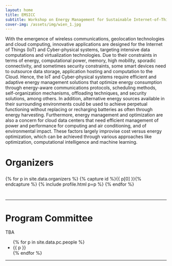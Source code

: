 ```yaml
---
layout: home
title: EMSICC
subtitle: Workshop on Energy Management for Sustainable Internet-of-Things and Cloud Computing co-located with the [11th IEEE International Conference on Future Internet of Things and Cloud (FiCloud 2024)](https://ficloud.org/2024/)
cover-img: /assets/img/wien_1.jpg
---
```


With the emergence of wireless communications, geolocation technologies and cloud computing,
innovative applications are designed for the Internet of Things (IoT) and Cyber-physical systems,
targeting intensive data computations and virtualization technologies. Due to their constraints
in terms of energy, computational power, memory, high mobility, sporadic connectivity, and sometimes
security constraints, some smart devices need to outsource data storage, application hosting and
computation to the Cloud. Hence, the IoT and Cyber-physical systems require efficient and adaptive
energy management solutions that optimize energy consumption through energy-aware communications
protocols, scheduling methods, self-organization mechanisms, offloading techniques, and security
solutions, among others. In addition, alternative energy sources available in their surrounding
environments could be used to achieve perpetual functioning without replacing or recharging batteries
as often through energy harvesting. Furthermore, energy management and optimization are also a
concern for cloud data centers that need efficient management of power and performance for computing
and air conditioning, and of environmental impact. These factors largely improvise cost versus energy
optimization, which can be achieved through various approaches like optimization, computational
intelligence and machine learning.


# Organizers

<div class="container" style="margin-top: 25px;margin-bottom: 40px;">
  <div class="row">
    {% for p in site.data.organizers %}
    {% capture id %}{{ p[0] }}{% endcapture %}
    {% include profile.html p=p %}
    {% endfor %}
  </div>
</div>
<hr>

# Program Committee

TBA

<div class="container">
  <ul class="list-group list-group-flush">
    {% for p in site.data.pc.people %}
      <li class="list-group-item col-xs-12 col-sm-12 col-md-12">{{ p }}</li>
    {% endfor %}
  </ul>
</div>
<hr>
